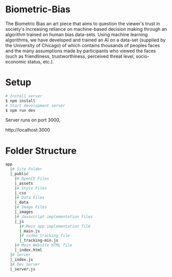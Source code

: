 # Biometric-Bias
The Biometric Bias an art piece that aims to question the viewer's trust in society's increasing reliance on machine-based decision making through an algorithm trained on human bias data-sets. Using machine learning algorithms, we have developed and trained an AI on a data-set (supplied by the University of Chicago) of which contains thousands of peoples faces and the many assumptions made by participants who viewed the faces (such as friendliness, trustworthiness, perceived threat level, socio-economic status, etc.).

# Setup

```bash
# Install server
$ npm install
# Start development server
$ npm run dev
```
Server runs on port 3000,

http://localhost:3000

# Folder Structure
```bash
app
  |# Site Folder
  |_public
    |# OpenCV Files
    |_assets
    |# Style Files
    |_css
    |# Data Files
    |_data
    |# Image Files
    |_images
    |# Javascript implementation files
    |_js
      |# Main app implementation file
      |_main.js
      |# video tracking file
      |_tracking-min.js
    |# Main Website HTML file
    |_index.html
  |# Server
  |_index.js
  |# Dev Server
  |_server.js
```

